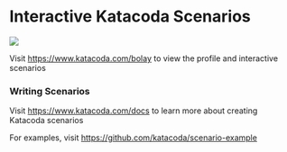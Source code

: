 # Interactive Katacoda Scenarios

[![](http://shields.katacoda.com/katacoda/bolay/count.svg)](https://www.katacoda.com/bolay "Get your profile on Katacoda.com")

Visit https://www.katacoda.com/bolay to view the profile and interactive scenarios

### Writing Scenarios
Visit https://www.katacoda.com/docs to learn more about creating Katacoda scenarios

For examples, visit https://github.com/katacoda/scenario-example
